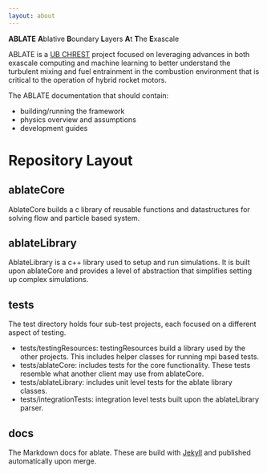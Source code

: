 ```yaml
---
layout: about
---
```

**ABLATE** **A**blative **B**oundary **L**ayers **A**t **T**he **E**xascale

ABLATE is a [UB CHREST](https://www.buffalo.edu/chrest.html) project focused on leveraging advances in both exascale computing and machine learning to better understand the turbulent mixing and fuel entrainment in the combustion environment that is critical to the operation of hybrid rocket motors.

The ABLATE documentation that should contain:
* building/running the framework
* physics overview and assumptions
* development guides

# Repository Layout
## ablateCore
AblateCore builds a c library of reusable functions and datastructures for solving flow and particle based system.

## ablateLibrary
AblateLibrary is a c++ library used to setup and run simulations.  It is built upon ablateCore and provides a level of abstraction that simplifies setting up complex simulations.

## tests
The test directory holds four sub-test projects, each focused on a different aspect of testing.

- tests/testingResources: testingResources build a library used by the other projects.  This includes helper classes for running mpi based tests.
- tests/ablateCore: includes tests for the core functionality.  These tests resemble what another client may use from ablateCore.
- tests/ablateLibrary: includes unit level tests for the ablate library classes.
- tests/integrationTests: integration level tests built upon the ablateLibrary parser.

## docs
The Markdown docs for ablate.  These are build with [Jekyll](jekyllrb.com) and published automatically upon merge.